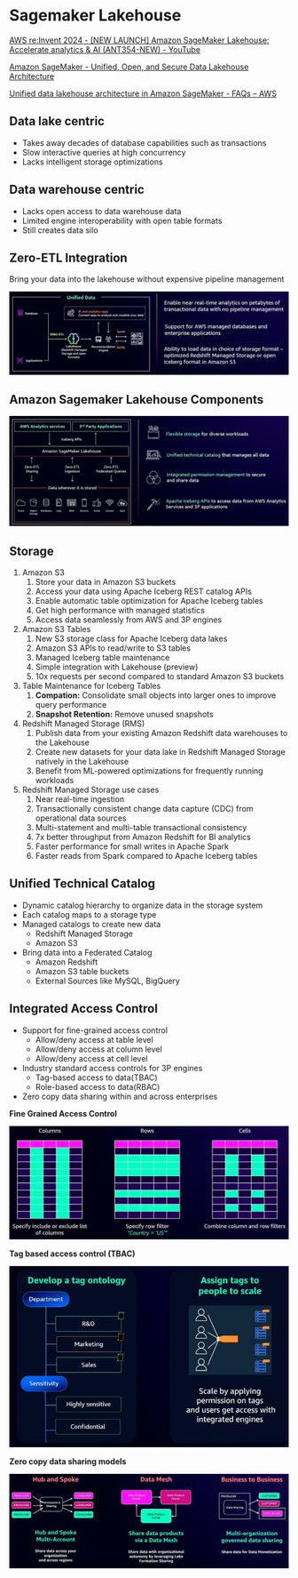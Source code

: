# Sagemaker Lakehouse

[AWS re:Invent 2024 - \[NEW LAUNCH\] Amazon SageMaker Lakehouse: Accelerate analytics & AI (ANT354-NEW) - YouTube](https://youtu.be/LkH6ZzzA9dM)

[Amazon SageMaker - Unified, Open, and Secure Data Lakehouse Architecture](https://aws.amazon.com/sagemaker/lakehouse/)

[Unified data lakehouse architecture in Amazon SageMaker - FAQs – AWS](https://aws.amazon.com/sagemaker/lakehouse/faqs/)

## Data lake centric

- Takes away decades of database capabilities such as transactions
- Slow interactive queries at high concurrency
- Lacks intelligent storage optimizations

## Data warehouse centric

- Lacks open access to data warehouse data
- Limited engine interoperability with open table formats
- Still creates data silo

## Zero-ETL Integration

Bring your data into the lakehouse without expensive pipeline management

![Zero-ETL Integration](../../../media/Screenshot%202025-10-27%20at%2011.42.05%20PM.jpg)

## Amazon Sagemaker Lakehouse Components

![Amazon Sagemaker Lakehouse Components](../../../media/Screenshot%202025-10-27%20at%2011.32.41%20PM.jpg)

## Storage

1. Amazon S3
	1. Store your data in Amazon S3 buckets
	2. Access your data using Apache Iceberg REST catalog APIs
	3. Enable automatic table optimization for Apache Iceberg tables
	4. Get high performance with managed statistics
	5. Access data seamlessly from AWS and 3P engines
2. Amazon S3 Tables
	1. New S3 storage class for Apache Iceberg data lakes
	2. Amazon S3 APls to read/write to S3 tables
	3. Managed Iceberg table maintenance
	4. Simple integration with Lakehouse (preview)
	5. 10x requests per second compared to standard Amazon S3 buckets
3. Table Maintenance for Iceberg Tables
	1. **Compation:** Consolidate small objects into larger ones to improve query performance
	2. **Snapshot Retention:** Remove unused snapshots
4. Redshift Managed Storage (RMS)
	1. Publish data from your existing Amazon Redshift data warehouses to the Lakehouse
	2. Create new datasets for your data lake in Redshift Managed Storage natively in the Lakehouse
	3. Benefit from ML-powered optimizations for frequently running workloads
5. Redshift Managed Storage use cases
	1. Near real-time ingestion
	2. Transactionally consistent change data capture (CDC) from operational data sources
	3. Multi-statement and multi-table transactional consistency
	4. 7x better throughput from Amazon Redshift for BI analytics
	5. Faster performance for small writes in Apache Spark
	6. Faster reads from Spark compared to Apache Iceberg tables

## Unified Technical Catalog

- Dynamic catalog hierarchy to organize data in the storage system
- Each catalog maps to a storage type
- Managed catalogs to create new data
	- ﻿﻿Redshift Managed Storage
	- ﻿﻿Amazon S3
- Bring data into a Federated Catalog
	- Amazon Redshift
	- Amazon S3 table buckets
	- External Sources like MySQL, BigQuery

## Integrated Access Control

- Support for fine-grained access control
	- ﻿﻿Allow/deny access at table level
	- ﻿﻿Allow/deny access at column level
	- ﻿﻿Allow/deny access at cell level
- Industry standard access controls for 3P engines
	- ﻿﻿Tag-based access to data(TBAC)
	- ﻿﻿Role-based access to data(RBAC)
- Zero copy data sharing within and across enterprises

**Fine Grained Access Control**

![Fine Grained Access Control](../../../media/Screenshot%202025-10-27%20at%2011.56.32%20PM.jpg)

**Tag based access control (TBAC)**

![Tag based access control (TBAC)](../../../media/Screenshot%202025-10-27%20at%2011.57.15%20PM.jpg)

**Zero copy data sharing models**

![Zero copy data sharing models](../../../media/Screenshot%202025-10-27%20at%2011.57.59%20PM.jpg)
